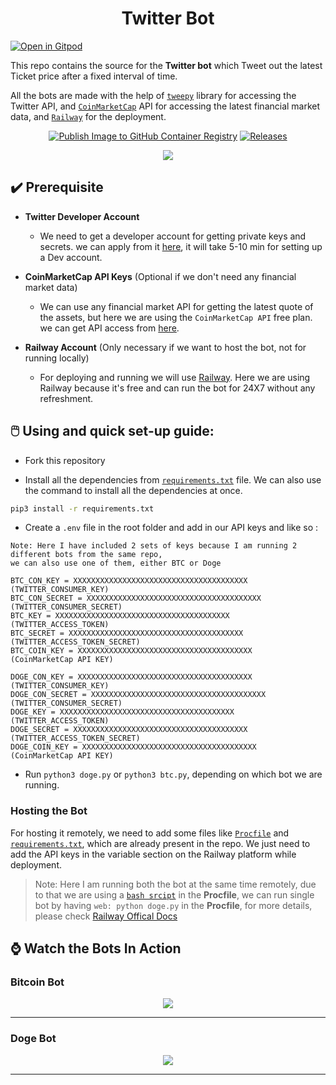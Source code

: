<h1 align ="center">Twitter Bot</h1>

[![Open in Gitpod](https://gitpod.io/button/open-in-gitpod.svg)](https://gitpod.io/#https://github.com/Pradumnasaraf/Twitter_Bot.git)

This repo contains the source for the **Twitter bot** which Tweet out the latest Ticket price after a fixed interval of time.

All the bots are made with the help of [`tweepy`](https://github.com/tweepy/tweepy) library for accessing the Twitter API, and [`CoinMarketCap`](https://coinmarketcap.com/api/documentation/v1/) API for accessing the latest financial market data, and [`Railway`](https://railway.app/) for the deployment.

<div align="center">

[![Publish Image to GitHub Container Registry](https://github.com/Pradumnasaraf/Botchain/actions/workflows/publish-ghcr.yml/badge.svg)](https://github.com/Pradumnasaraf/Botchain/actions/workflows/publish-ghcr.yml) [![Releases](https://github.com/Pradumnasaraf/Botchain/actions/workflows/releases.yml/badge.svg)](https://github.com/Pradumnasaraf/Botchain/actions/workflows/releases.yml)

</div>

<p align="center"><img src="https://user-images.githubusercontent.com/51878265/150635263-e2c0e19b-2dcb-434c-a2a1-39a5f79e40d2.png"></p>

## ✔️ Prerequisite

- **Twitter Developer Account**

  - We need to get a developer account for getting private keys and secrets. we can apply from it [here](https://developer.twitter.com/en/portal/petition/essential/basic-info), it will take 5-10 min for setting up a Dev account.

- **CoinMarketCap API Keys** (Optional if we don't need any financial market data)

  - We can use any financial market API for getting the latest quote of the assets, but here we are using the `CoinMarketCap API` free plan. we can get API access from [here](https://coinmarketcap.com/api/).

- **Railway Account** (Only necessary if we want to host the bot, not for running locally)
  - For deploying and running we will use [Railway](https://railway.app/). Here we are using Railway because it's free and can run the bot for 24X7 without any refreshment.

## 🖱️ Using and quick set-up guide:

- Fork this repository

- Install all the dependencies from [`requirements.txt`](requirements.txt) file. We can also use the command to install all the dependencies at once.

```sh
pip3 install -r requirements.txt
```

- Create a `.env` file in the root folder and add in our API keys and like so :

```
Note: Here I have included 2 sets of keys because I am running 2 different bots from the same repo,
we can also use one of them, either BTC or Doge

BTC_CON_KEY = XXXXXXXXXXXXXXXXXXXXXXXXXXXXXXXXXXXXXXX     (TWITTER_CONSUMER_KEY)
BTC_CON_SECRET = XXXXXXXXXXXXXXXXXXXXXXXXXXXXXXXXXXXXXXX  (TWITTER_CONSUMER_SECRET)
BTC_KEY = XXXXXXXXXXXXXXXXXXXXXXXXXXXXXXXXXXXXXXX         (TWITTER_ACCESS_TOKEN)
BTC_SECRET = XXXXXXXXXXXXXXXXXXXXXXXXXXXXXXXXXXXXXXX      (TWITTER_ACCESS_TOKEN_SECRET)
BTC_COIN_KEY = XXXXXXXXXXXXXXXXXXXXXXXXXXXXXXXXXXXXXXX    (CoinMarketCap API KEY)

DOGE_CON_KEY = XXXXXXXXXXXXXXXXXXXXXXXXXXXXXXXXXXXXXXX      (TWITTER_CONSUMER_KEY)
DOGE_CON_SECRET = XXXXXXXXXXXXXXXXXXXXXXXXXXXXXXXXXXXXXXX   (TWITTER_CONSUMER_SECRET)
DOGE_KEY = XXXXXXXXXXXXXXXXXXXXXXXXXXXXXXXXXXXXXXX          (TWITTER_ACCESS_TOKEN)
DOGE_SECRET = XXXXXXXXXXXXXXXXXXXXXXXXXXXXXXXXXXXXXXX       (TWITTER_ACCESS_TOKEN_SECRET)
DOGE_COIN_KEY = XXXXXXXXXXXXXXXXXXXXXXXXXXXXXXXXXXXXXXX     (CoinMarketCap API KEY)
```

- Run `python3 doge.py` or `python3 btc.py`, depending on which bot we are running.

### Hosting the Bot

For hosting it remotely, we need to add some files like [`Procfile`](Procfile) and [`requirements.txt`](requirements.txt), which are already present in the repo. We just need to add the API keys in the variable section on the Railway platform while deployment.

> Note: Here I am running both the bot at the same time remotely, due to that we are using a [`bash srcipt`](run.sh) in the **Procfile**,
> we can run single bot by having `web: python doge.py` in the **Procfile**, for more details, please check [Railway Offical Docs](https://docs.railway.app/deploy/python)

## ⌚ Watch the Bots In Action

### Bitcoin Bot


<p align="center"><img src="https://user-images.githubusercontent.com/51878265/163385144-da82423a-4225-48c9-9388-4fc72e97c324.png"></p>

---

### Doge Bot


<p align="center"><img src="https://user-images.githubusercontent.com/51878265/163385127-4214c423-f57c-4137-8207-73ebd2f08c58.png"></p>

---
